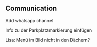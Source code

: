 ## Communication
Add whatsapp channel

Info zu der Parkplatzmarkierung einfügen

Lisa: Menü im Bild nicht in den Dächern?
